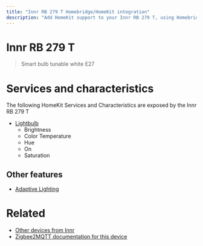 ```yaml
---
title: "Innr RB 279 T Homebridge/HomeKit integration"
description: "Add HomeKit support to your Innr RB 279 T, using Homebridge, Zigbee2MQTT and homebridge-z2m."
---
```

<!---
This file has been GENERATED using src/docgen/docgen.ts
DO NOT EDIT THIS FILE MANUALLY!
-->
# Innr RB 279 T
> Smart bulb tunable white E27


# Services and characteristics
The following HomeKit Services and Characteristics are exposed by
the Innr RB 279 T

* [Lightbulb](../../light.md)
  * Brightness
  * Color Temperature
  * Hue
  * On
  * Saturation

## Other features
* [Adaptive Lighting](../../light.md)

# Related
* [Other devices from Innr](../index.md#innr)
* [Zigbee2MQTT documentation for this device](https://www.zigbee2mqtt.io/devices/RB_279_T.html)